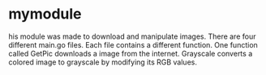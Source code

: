 # mymodule

his module was made to download and manipulate images. There are four different main.go files. 
Each file contains a different function. One function called GetPic downloads a image from the internet.
Grayscale converts a colored image to grayscale by modifying its RGB values.
